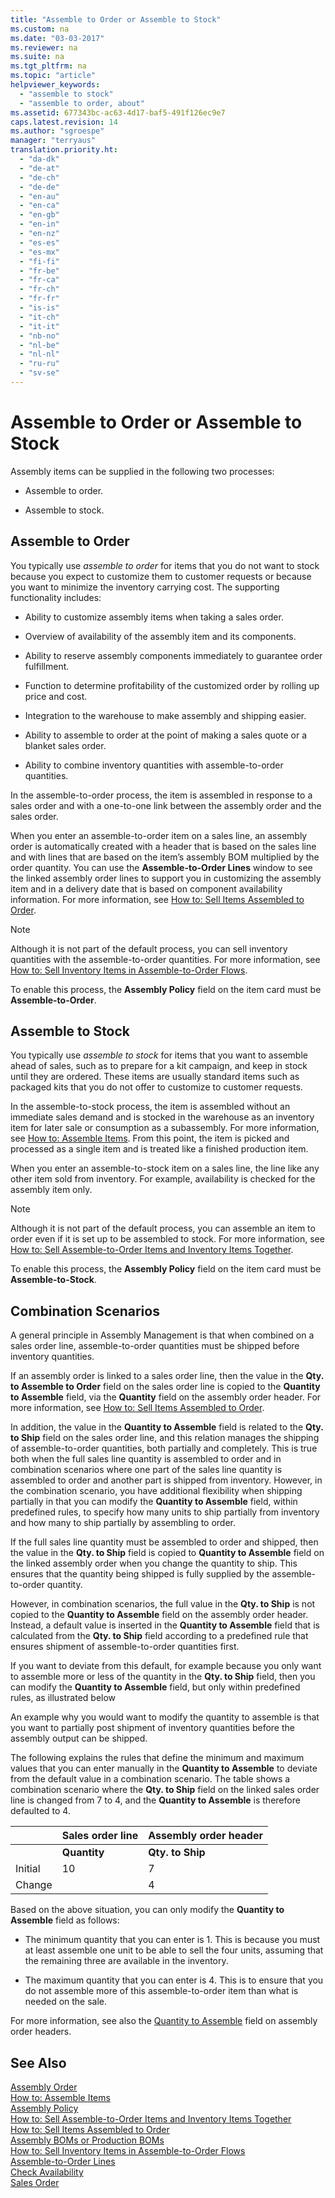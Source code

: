 ```yaml
---
title: "Assemble to Order or Assemble to Stock"
ms.custom: na
ms.date: "03-03-2017"
ms.reviewer: na
ms.suite: na
ms.tgt_pltfrm: na
ms.topic: "article"
helpviewer_keywords: 
  - "assemble to stock"
  - "assemble to order, about"
ms.assetid: 677343bc-ac63-4d17-baf5-491f126ec9e7
caps.latest.revision: 14
ms.author: "sgroespe"
manager: "terryaus"
translation.priority.ht: 
  - "da-dk"
  - "de-at"
  - "de-ch"
  - "de-de"
  - "en-au"
  - "en-ca"
  - "en-gb"
  - "en-in"
  - "en-nz"
  - "es-es"
  - "es-mx"
  - "fi-fi"
  - "fr-be"
  - "fr-ca"
  - "fr-ch"
  - "fr-fr"
  - "is-is"
  - "it-ch"
  - "it-it"
  - "nb-no"
  - "nl-be"
  - "nl-nl"
  - "ru-ru"
  - "sv-se"
---
```

# Assemble to Order or Assemble to Stock
Assembly items can be supplied in the following two processes:  
  
-   Assemble to order.  
  
-   Assemble to stock.  
  
## Assemble to Order  
 You typically use *assemble to order* for items that you do not want to stock because you expect to customize them to customer requests or because you want to minimize the inventory carrying cost. The supporting functionality includes:  
  
-   Ability to customize assembly items when taking a sales order.  
  
-   Overview of availability of the assembly item and its components.  
  
-   Ability to reserve assembly components immediately to guarantee order fulfillment.  
  
-   Function to determine profitability of the customized order by rolling up price and cost.  
  
-   Integration to the warehouse to make assembly and shipping easier.  
  
-   Ability to assemble to order at the point of making a sales quote or a blanket sales order.  
  
-   Ability to combine inventory quantities with assemble\-to\-order quantities.  
  
 In the assemble\-to\-order process, the item is assembled in response to a sales order and with a one\-to\-one link between the assembly order and the sales order.  
  
 When you enter an assemble\-to\-order item on a sales line, an assembly order is automatically created with a header that is based on the sales line and with lines that are based on the item’s assembly BOM multiplied by the order quantity. You can use the **Assemble\-to\-Order Lines** window to see the linked assembly order lines to support you in customizing the assembly item and in a delivery date that is based on component availability information. For more information, see [How to: Sell Items Assembled to Order](../Sales/how-to-sell-items-assembled-to-order.md).  
  
> [!NOTE]  
>  Although it is not part of the default process, you can sell inventory quantities with the assemble\-to\-order quantities. For more information, see [How to: Sell Inventory Items in Assemble\-to\-Order Flows](../Sales/how-to-sell-inventory-items-in-assemble-to-order-flows.md).  
  
 To enable this process, the **Assembly Policy** field on the item card must be **Assemble\-to\-Order**.  
  
## Assemble to Stock  
 You typically use *assemble to stock* for items that you want to assemble ahead of sales, such as to prepare for a kit campaign, and keep in stock until they are ordered. These items are usually standard items such as packaged kits that you do not offer to customize to customer requests.  
  
 In the assemble\-to\-stock process, the item is assembled without an immediate sales demand and is stocked in the warehouse as an inventory item for later sale or consumption as a subassembly. For more information, see [How to: Assemble Items](../WarehouseActivities/how-to-assemble-items.md). From this point, the item is picked and processed as a single item and is treated like a finished production item.  
  
 When you enter an assemble\-to\-stock item on a sales line, the line like any other item sold from inventory. For example, availability is checked for the assembly item only.  
  
> [!NOTE]  
>  Although it is not part of the default process, you can assemble an item to order even if it is set up to be assembled to stock. For more information, see [How to: Sell Assemble\-to\-Order Items and Inventory Items Together](../Sales/how-to-sell-assemble-to-order-items-and-inventory-items-together.md).  
  
 To enable this process, the **Assembly Policy** field on the item card must be **Assemble\-to\-Stock**.  
  
## Combination Scenarios  
 A general principle in Assembly Management is that when combined on a sales order line, assemble\-to\-order quantities must be shipped before inventory quantities.  
  
 If an assembly order is linked to a sales order line, then the value in the **Qty. to Assemble to Order** field on the sales order line is copied to the **Quantity to Assemble** field, via the **Quantity** field on the assembly order header. For more information, see [How to: Sell Items Assembled to Order](../Sales/how-to-sell-items-assembled-to-order.md).  
  
 In addition, the value in the **Quantity to Assemble** field is related to the **Qty. to Ship** field on the sales order line, and this relation manages the shipping of assemble\-to\-order quantities, both partially and completely. This is true both when the full sales line quantity is assembled to order and in combination scenarios where one part of the sales line quantity is assembled to order and another part is shipped from inventory. However, in the combination scenario, you have additional flexibility when shipping partially in that you can modify the **Quantity to Assemble** field, within predefined rules, to specify how many units to ship partially from inventory and how many to ship partially by assembling to order.  
  
 If the full sales line quantity must be assembled to order and shipped, then the value in the **Qty. to Ship** field is copied to **Quantity to Assemble** field on the linked assembly order when you change the quantity to ship. This ensures that the quantity being shipped is fully supplied by the assemble\-to\-order quantity.  
  
 However, in combination scenarios, the full value in the **Qty. to Ship** is not copied to the **Quantity to Assemble** field on the assembly order header. Instead, a default value is inserted in the **Quantity to Assemble** field that is calculated from the **Qty. to Ship** field according to a predefined rule that ensures shipment of assemble\-to\-order quantities first.  
  
 If you want to deviate from this default, for example because you only want to assemble more or less of the quantity in the **Qty. to Ship** field, then you can modify the **Quantity to Assemble** field, but only within predefined rules, as illustrated below  
  
 An example why you would want to modify the quantity to assemble is that you want to partially post shipment of inventory quantities before the assembly output can be shipped.  
  
 The following explains the rules that define the minimum and maximum values that you can enter manually in the **Quantity to Assemble** to deviate from the default value in a combination scenario. The table shows a combination scenario where the **Qty. to Ship** field on the linked sales order line is changed from 7 to 4, and the **Quantity to Assemble** is therefore defaulted to 4.  
  
||Sales order line|Assembly order header|  
|-|----------------------|---------------------------|  
||**Quantity**|**Qty. to Ship**|**Qty. to Assemble to Order**|**Quantity Shipped**|**Quantity**|**Quantity to Assemble**|**Assembled Quantity**|**Remaining Quantity**|  
|Initial|10|7|7|0|7|7|0|7|  
|Change||4||||4 \(inserted by default\)|||  
  
 Based on the above situation, you can only modify the **Quantity to Assemble** field as follows:  
  
-   The minimum quantity that you can enter is 1. This is because you must at least assemble one unit to be able to sell the four units, assuming that the remaining three are available in the inventory.  
  
-   The maximum quantity that you can enter is 4. This is to ensure that you do not assemble more of this assemble\-to\-order item than what is needed on the sale.  
  
 For more information, see also the [Quantity to Assemble](../Topic/\($%20T_900_46%20Quantity%20to%20Assemble%20$\).md) field on assembly order headers.  
  
## See Also  
 [Assembly Order](../WarehouseActivities/-$-n_900-assembly-order-$-.md)   
 [How to: Assemble Items](../WarehouseActivities/how-to-assemble-items.md)   
 [Assembly Policy](../Topic/\($%20T_27_910%20Assembly%20Policy%20$\).md)   
 [How to: Sell Assemble\-to\-Order Items and Inventory Items Together](../Sales/how-to-sell-assemble-to-order-items-and-inventory-items-together.md)   
 [How to: Sell Items Assembled to Order](../Sales/how-to-sell-items-assembled-to-order.md)   
 [Assembly BOMs or Production BOMs](../DesignAndEngineering/assembly-boms-or-production-boms.md)   
 [How to: Sell Inventory Items in Assemble\-to\-Order Flows](../Sales/how-to-sell-inventory-items-in-assemble-to-order-flows.md)   
 [Assemble\-to\-Order Lines](../Topic/\($%20N_914%20Assemble-to-Order%20Lines%20$\).md)   
 [Check Availability](../Topic/\($%20N_342%20Check%20Availability%20$\).md)   
 [Sales Order](../Topic/\($%20N_42%20Sales%20Order%20$\).md)